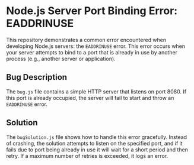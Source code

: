 # Node.js Server Port Binding Error: EADDRINUSE

This repository demonstrates a common error encountered when developing Node.js servers: the `EADDRINUSE` error. This error occurs when your server attempts to bind to a port that is already in use by another process (e.g., another server or application).

## Bug Description

The `bug.js` file contains a simple HTTP server that listens on port 8080. If this port is already occupied, the server will fail to start and throw an `EADDRINUSE` error.

## Solution

The `bugSolution.js` file shows how to handle this error gracefully.  Instead of crashing, the solution attempts to listen on the specified port, and if it fails due to port being already in use it will wait for a short period and then retry.  If a maximum number of retries is exceeded, it logs an error.
